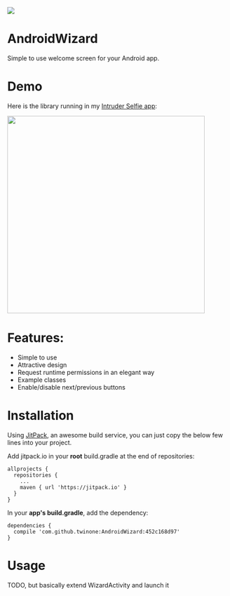 [![](https://jitpack.io/v/twinone/AndroidWizard.svg)](https://jitpack.io/#twinone/AndroidWizard)


# AndroidWizard
Simple to use welcome screen for your Android app.

# Demo
Here is the library running in my [Intruder Selfie app](https://play.google.com/store/apps/details?id=org.twinone.intruderselfie&hl=en):

<img src="https://user-images.githubusercontent.com/4309591/28085460-1a41183e-667c-11e7-9dcc-3e8cb1fc5731.gif" height="450">



# Features:
* Simple to use
* Attractive design
* Request runtime permissions in an elegant way
* Example classes
* Enable/disable next/previous buttons


# Installation

Using [JitPack](https://jitpack.io/#twinone/AndroidWizard), an awesome build service,
you can just copy the below few lines into your project.

Add jitpack.io in your **root** build.gradle at the end of repositories:
```
allprojects {
  repositories {
    ...
    maven { url 'https://jitpack.io' }
  }
}
```

In your **app's build.gradle**, add the dependency:
```
dependencies {
  compile 'com.github.twinone:AndroidWizard:452c168d97'
}
```

# Usage

TODO, but basically extend WizardActivity and launch it





